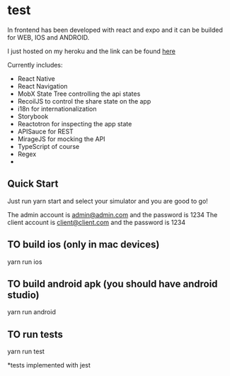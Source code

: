 # test

In frontend has been developed with react and expo and it can be builded for WEB, IOS and ANDROID.

I just hosted on my heroku and the link can be found [here](https://react-front-bnb.web.app/)

Currently includes:
- React Native
- React Navigation
- MobX State Tree controlling the api states
- RecoilJS to control the share state on the app
- i18n for internationalization
- Storybook
- Reactotron for inspecting the app state
- APISauce for REST
- MirageJS for mocking the API
- TypeScript of course
- Regex
- 

## Quick Start

Just run yarn start and select your simulator and you are good to go!

The admin account is admin@admin.com and the password is 1234
The client account is client@client.com and the password is 1234
## TO build ios (only in mac devices)
yarn run ios

## TO build android apk (you should have android studio)
yarn run android

## TO run tests
yarn run test

*tests implemented with jest
